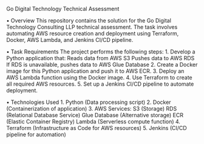 Go Digital Technology Technical Assessment

•	Overview
    This repository contains the solution for the Go Digital Technology Consulting LLP technical assessment. The task involves automating AWS resource creation and deployment using Terraform, Docker, AWS Lambda, and Jenkins CI/CD pipeline.

•	Task Requirements
    The project performs the following steps:
        1. Develop a Python application that:
            Reads data from AWS S3
            Pushes data to AWS RDS
            If RDS is unavailable, pushes data to AWS Glue Database
        2. Create a Docker image for this Python application and push it to AWS ECR.
        3. Deploy an AWS Lambda function using the Docker image.
        4. Use Terraform to create all required AWS resources.
        5. Set up a Jenkins CI/CD pipeline to automate deployment.

•	Technologies Used
    1. Python (Data processing script)
    2. Docker (Containerization of application)
    3. AWS Services:
          S3 (Storage)
          RDS (Relational Database Service)
          Glue Database (Alternative storage)
          ECR (Elastic Container Registry)
          Lambda (Serverless compute function)
    4. Terraform (Infrastructure as Code for AWS resources)
    5. Jenkins (CI/CD pipeline for automation)
